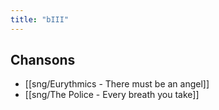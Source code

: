 ```yaml
---
title: "bIII"
---
```


## Chansons

- [[sng/Eurythmics - There must be an angel]]
- [[sng/The Police - Every breath you take]]
